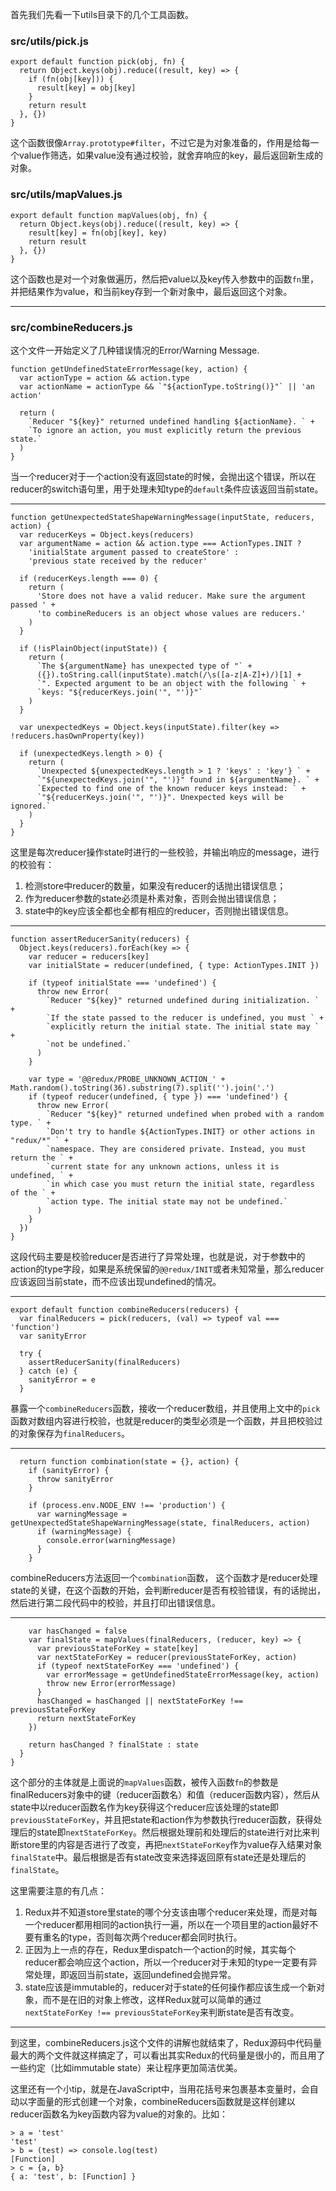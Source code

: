 首先我们先看一下utils目录下的几个工具函数。

### src/utils/pick.js

    export default function pick(obj, fn) {
      return Object.keys(obj).reduce((result, key) => {
        if (fn(obj[key])) {
          result[key] = obj[key]
        }
        return result
      }, {})
    }

这个函数很像`Array.prototype#filter`，不过它是为对象准备的，作用是给每一个value作筛选，如果value没有通过校验，就舍弃响应的key，最后返回新生成的对象。

### src/utils/mapValues.js

    export default function mapValues(obj, fn) {
      return Object.keys(obj).reduce((result, key) => {
        result[key] = fn(obj[key], key)
        return result
      }, {})
    }

这个函数也是对一个对象做遍历，然后把value以及key传入参数中的函数`fn`里，并把结果作为value，和当前key存到一个新对象中，最后返回这个对象。

--- 

### src/combineReducers.js

这个文件一开始定义了几种错误情况的Error/Warning Message.

    function getUndefinedStateErrorMessage(key, action) {
      var actionType = action && action.type
      var actionName = actionType && `"${actionType.toString()}"` || 'an action'

      return (
        `Reducer "${key}" returned undefined handling ${actionName}. ` +
        `To ignore an action, you must explicitly return the previous state.`
      )
    }

当一个reducer对于一个action没有返回state的时候，会抛出这个错误，所以在reducer的switch语句里，用于处理未知type的`default`条件应该返回当前state。

---
    function getUnexpectedStateShapeWarningMessage(inputState, reducers, action) {
      var reducerKeys = Object.keys(reducers)
      var argumentName = action && action.type === ActionTypes.INIT ?
        'initialState argument passed to createStore' :
        'previous state received by the reducer'

      if (reducerKeys.length === 0) {
        return (
          'Store does not have a valid reducer. Make sure the argument passed ' +
          'to combineReducers is an object whose values are reducers.'
        )
      }

      if (!isPlainObject(inputState)) {
        return (
          `The ${argumentName} has unexpected type of "` +
          ({}).toString.call(inputState).match(/\s([a-z|A-Z]+)/)[1] +
          `". Expected argument to be an object with the following ` +
          `keys: "${reducerKeys.join('", "')}"`
        )
      }

      var unexpectedKeys = Object.keys(inputState).filter(key => !reducers.hasOwnProperty(key))

      if (unexpectedKeys.length > 0) {
        return (
          `Unexpected ${unexpectedKeys.length > 1 ? 'keys' : 'key'} ` +
          `"${unexpectedKeys.join('", "')}" found in ${argumentName}. ` +
          `Expected to find one of the known reducer keys instead: ` +
          `"${reducerKeys.join('", "')}". Unexpected keys will be ignored.`
        )
      }
    }

这里是每次reducer操作state时进行的一些校验，并输出响应的message，进行的校验有：

1. 检测store中reducer的数量，如果没有reducer的话抛出错误信息；
2. 作为reducer参数的state必须是朴素对象，否则会抛出错误信息；
3. state中的key应该全都也全都有相应的reducer，否则抛出错误信息。

---

    function assertReducerSanity(reducers) {
      Object.keys(reducers).forEach(key => {
        var reducer = reducers[key]
        var initialState = reducer(undefined, { type: ActionTypes.INIT })

        if (typeof initialState === 'undefined') {
          throw new Error(
            `Reducer "${key}" returned undefined during initialization. ` +
            `If the state passed to the reducer is undefined, you must ` +
            `explicitly return the initial state. The initial state may ` +
            `not be undefined.`
          )
        }

        var type = '@@redux/PROBE_UNKNOWN_ACTION_' + Math.random().toString(36).substring(7).split('').join('.')
        if (typeof reducer(undefined, { type }) === 'undefined') {
          throw new Error(
            `Reducer "${key}" returned undefined when probed with a random type. ` +
            `Don't try to handle ${ActionTypes.INIT} or other actions in "redux/*" ` +
            `namespace. They are considered private. Instead, you must return the ` +
            `current state for any unknown actions, unless it is undefined, ` +
            `in which case you must return the initial state, regardless of the ` +
            `action type. The initial state may not be undefined.`
          )
        }
      })
    }

这段代码主要是校验reducer是否进行了异常处理，也就是说，对于参数中的action的type字段，如果是系统保留的`@@redux/INIT`或者未知常量，那么reducer应该返回当前state，而不应该出现undefined的情况。

---

    export default function combineReducers(reducers) {
      var finalReducers = pick(reducers, (val) => typeof val === 'function')
      var sanityError

      try {
        assertReducerSanity(finalReducers)
      } catch (e) {
        sanityError = e
      }

暴露一个`combineReducers`函数，接收一个reducer数组，并且使用上文中的`pick`函数对数组内容进行校验，也就是reducer的类型必须是一个函数，并且把校验过的对象保存为`finalReducers`。

---

      return function combination(state = {}, action) {
        if (sanityError) {
          throw sanityError
        }

        if (process.env.NODE_ENV !== 'production') {
          var warningMessage = getUnexpectedStateShapeWarningMessage(state, finalReducers, action)
          if (warningMessage) {
            console.error(warningMessage)
          }
        }

combineReducers方法返回一个`combination`函数， 这个函数才是reducer处理state的关键，在这个函数的开始，会判断reducer是否有校验错误，有的话抛出，然后进行第二段代码中的校验，并且打印出错误信息。

---

        var hasChanged = false
        var finalState = mapValues(finalReducers, (reducer, key) => {
          var previousStateForKey = state[key]
          var nextStateForKey = reducer(previousStateForKey, action)
          if (typeof nextStateForKey === 'undefined') {
            var errorMessage = getUndefinedStateErrorMessage(key, action)
            throw new Error(errorMessage)
          }
          hasChanged = hasChanged || nextStateForKey !== previousStateForKey
          return nextStateForKey
        })

        return hasChanged ? finalState : state
      }
    }

这个部分的主体就是上面说的`mapValues`函数，被传入函数`fn`的参数是finalReducers对象中的键（reducer函数名）和值（reducer函数内容），然后从state中以reducer函数名作为key获得这个reducer应该处理的state即`previousStateForKey`，并且把state和action作为参数执行reducer函数，获得处理后的state即`nextStateForKey`。然后根据处理前和处理后的state进行对比来判断store里的内容是否进行了改变，再把`nextStateForKey`作为value存入结果对象`finalState`中。最后根据是否有state改变来选择返回原有state还是处理后的`finalState`。

这里需要注意的有几点：

1. Redux并不知道store里state的哪个分支该由哪个reducer来处理，而是对每一个reducer都用相同的action执行一遍，所以在一个项目里的action最好不要有重名的type，否则每次两个reducer都会同时执行。
2. 正因为上一点的存在，Redux里dispatch一个action的时候，其实每个reducer都会响应这个action，所以一个reducer对于未知的type一定要有异常处理，即返回当前state，返回undefined会抛异常。
3. state应该是immutable的，reducer对于state的任何操作都应该生成一个新对象，而不是在旧的对象上修改，这样Redux就可以简单的通过`nextStateForKey !== previousStateForKey`来判断state是否有改变。

---

到这里，combineReducers.js这个文件的讲解也就结束了，Redux源码中代码量最大的两个文件就这样搞定了，可以看出其实Redux的代码量是很小的，而且用了一些约定（比如immutable state）来让程序更加简洁优美。

这里还有一个小tip，就是在JavaScript中，当用花括号来包裹基本变量时，会自动以字面量的形式创建一个对象，combineReducers函数就是这样创建以reducer函数名为key函数内容为value的对象的。比如：

    > a = 'test'
    'test'
    > b = (test) => console.log(test)
    [Function]
    > c = {a, b}
    { a: 'test', b: [Function] }